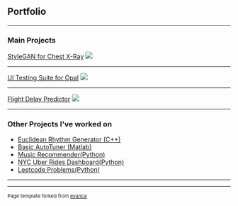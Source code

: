 ## Portfolio

---

### Main Projects

[StyleGAN for Chest X-Ray](/sample_page)
<img src="images/dummy_thumbnail.jpg?raw=true"/>

---
[UI Testing Suite for Opal](/pdf/sample_presentation.pdf)
<img src="images/dummy_thumbnail.jpg?raw=true"/>

---
[Flight Delay Predictor](https://github.com/jmesich/travel_data/tree/main/flight_delay)
<img src="images/dummy_thumbnail.jpg?raw=true"/>

---

### Other Projects I've worked on

- [Euclidean Rhythm Generator (C++)](https://medium.com/@mesic26/mumt-306-final-project-29e817d21b1d)
- [Basic AutoTuner (Matlab)](https://medium.com/@mesic26/mumt-307-final-project-autotune-5d4c0d46ffcf)
- [Music Recommender(Python)](https://github.com/jmesich/music_recommender)
- [NYC Uber Rides Dashboard(Python)](https://github.com/jmesich/travel_data)
- [Leetcode Problems(Python)](https://github.com/jmesich/leetcode)

---




---
<p style="font-size:11px">Page template forked from <a href="https://github.com/evanca/quick-portfolio">evanca</a></p>
<!-- Remove above link if you don't want to attibute -->
